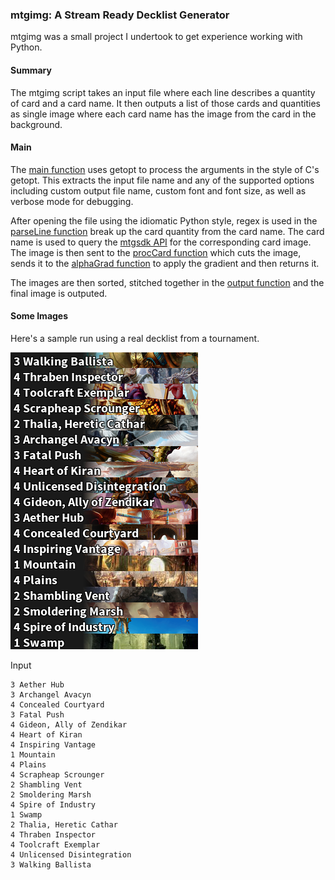### mtgimg: A Stream Ready Decklist Generator

mtgimg was a small project I undertook to get experience working with Python.

#### Summary
The mtgimg script takes an input file where each line describes a quantity of card and a card name. It then outputs a list of those cards and quantities as single image where each card name has the image from the card in the background.

#### Main
The [main function](https://github.com/DFXLuna/mtgimg/blob/master/mtgimg.py#L19-95) uses getopt to process the arguments in the style of C's getopt. This extracts the input file name and any of the supported options including custom output file name, custom font and font size, as well as verbose mode for debugging.

After opening the file using the idiomatic Python style, regex is used in the [parseLine function](https://github.com/DFXLuna/mtgimg/blob/master/mtgimg.py#L147-154) break up the card quantity from the card name. The card name is used to query the [mtgsdk API](https://github.com/MagicTheGathering/mtg-sdk-python) for the corresponding card image. The image is then sent to the [procCard function](https://github.com/DFXLuna/mtgimg/blob/master/mtgimg.py#L99-144) which cuts the image, sends it to the [alphaGrad function](https://github.com/DFXLuna/mtgimg/blob/master/mtgimg.py#L172-180) to apply the gradient and then returns it.

The images are then sorted, stitched together in the [output function](https://github.com/DFXLuna/mtgimg/blob/master/mtgimg.py#L158-168) and the final image is outputed.

#### Some Images
Here's a sample run using a real decklist from a tournament.

<img src="../images/mtg1.png">

Input
```
3 Aether Hub
3 Archangel Avacyn
4 Concealed Courtyard
3 Fatal Push
4 Gideon, Ally of Zendikar
4 Heart of Kiran
4 Inspiring Vantage
1 Mountain
4 Plains
4 Scrapheap Scrounger
2 Shambling Vent
2 Smoldering Marsh
4 Spire of Industry
1 Swamp
2 Thalia, Heretic Cathar
4 Thraben Inspector
4 Toolcraft Exemplar
4 Unlicensed Disintegration
3 Walking Ballista
```